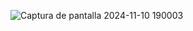 ![Captura de pantalla 2024-11-10 190003](https://github.com/user-attachments/assets/89320b1d-5ebb-4699-affd-f261697a0bca)
